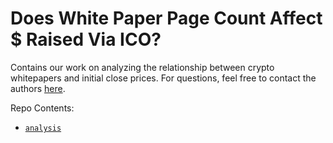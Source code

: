 # Does White Paper Page Count Affect \$ Raised Via ICO?

Contains our work on analyzing the relationship between crypto whitepapers and 
initial close prices. For questions, feel free to contact the authors
[here](mailto:rosenberg.michael.m@gmail.com,mike@theblockcrypto.com).

Repo Contents:

* [`analysis`](analysis)
